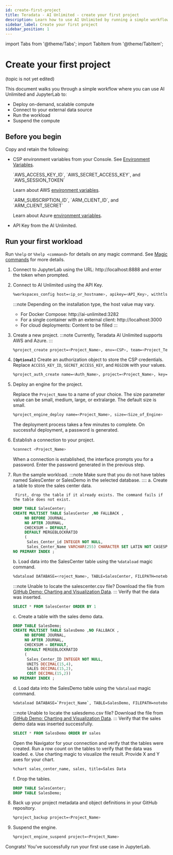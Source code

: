 ```yaml
---
id: create-first-project
title: Teradata - AI Unlimited - create your first project
description: Learn how to use AI Unlimited by running a simple workflow in a Jupyter notebook.
sidebar_label: Create your first project
sidebar_position: 1
---
```

import Tabs from '@theme/Tabs';
import TabItem from '@theme/TabItem';

# Create your first project

(topic is not yet edited)


This document walks you through a simple workflow where you can use AI Unlimited and JupyterLab to:

* Deploy on-demand, scalable compute
* Connect to your external data source
* Run the workload
* Suspend the compute

## Before you begin

Copy and retain the following:

- CSP environment variables from your Console. See [Environment Variables](https://docs.aws.amazon.com/sdkref/latest/guide/environment-variables.html).

  <Tabs>
    <TabItem value="aws" label="AWS" default>
    `AWS_ACCESS_KEY_ID`, `AWS_SECRET_ACCESS_KEY`, and `AWS_SESSION_TOKEN`

  Learn about AWS [environment variables](https://docs.aws.amazon.com/sdkref/latest/guide/environment-variables.html).
  
  </TabItem>
    <TabItem value="azure" label="Azure">
    `ARM_SUBSCRIPTION_ID`, `ARM_CLIENT_ID`, and `ARM_CLIENT_SECRET`

  Learn about Azure [environment variables](https://github.com/paulbouwer/terraform-azure-quickstarts-samples/blob/master/README.md#azure-authentication).
  
  </TabItem>
    </Tabs> 

- API Key from the AI Unlimited.

## Run your first workload

Run `%help` or `%help <command>` for details on any magic command. See [Magic commands](/docs/explore-and-analyze-data/magic-commands.md) for more details.

1. Connect to JupyterLab using the URL: http://localhost:8888 and enter the token when prompted.
2. Connect to AI Unlimited using the API Key.
    ```bash
    %workspaces_config host=<ip_or_hostname>, apikey=<API_Key>, withtls=F
    ```
    :::note
    Depending on the installation type, the host value may vary.
    - For Docker Compose: http://ai-unlimited:3282
    - For a single container with an external client: http://localhost:3000
    - For cloud deployments: Content to be filled
    :::
3. Create a new project.
    :::note
    Currently, Teradata AI Unlimited supports AWS and Azure.
    :::
    ```bash
    %project_create project=<Project_Name>, env=<CSP>, team=<Project_Team>
    ```
4. **`[Optional]`** Create an authorization object to store the CSP credentials.
    Replace `ACCESS_KEY_ID`, `SECRET_ACCESS_KEY`, and `REGION` with your values.
    ```bash
    %project_auth_create name=<Auth_Name>, project=<Project_Name>, key=<ACCESS_KEY_ID>, secret=<SECRET_ACCESS_KEy>, region=<REGION>
    ```
5. Deploy an engine for the project.

    Replace the `Project_Name` to a name of your choice. The size parameter value can be small, medium, large, or extralarge. The default size is small.
    ```bash
    %project_engine_deploy name=<Project_Name>, size=<Size_of_Engine>
    ```
    The deployment process takes a few minutes to complete. On successful deployment, a password is generated.
6. Establish a connection to your project.
    ```bash
    %connect <Project_Name>
    ```
    When a connection is established, the interface prompts you for a password. Enter the password generated in the previous step.

7. Run the sample workload.
    :::note
    Make sure that you do not have tables named SalesCenter or SalesDemo in the selected database.
    ::::
    a. Create a table to store the sales center data.
      
        First, drop the table if it already exists. The command fails if the table does not exist.
    ```sql
    DROP TABLE SalesCenter;
    CREATE MULTISET TABLE SalesCenter ,NO FALLBACK ,
         NO BEFORE JOURNAL,
         NO AFTER JOURNAL,
         CHECKSUM = DEFAULT,
         DEFAULT MERGEBLOCKRATIO
         (
          Sales_Center_id INTEGER NOT NULL,
          Sales_Center_Name VARCHAR(255) CHARACTER SET LATIN NOT CASESPECIFIC)
    NO PRIMARY INDEX ;
    ```
    b. Load data into the SalesCenter table using the `%dataload` magic command.
    ```bash
    %dataload DATABASE=<roject_Name>, TABLE=SalesCenter, FILEPATH=notebooks/sql/data/salescenter.csv
    ```
    :::note
    Unable to locate the salescenter.csv file? Download the file from [GitHub Demo: Charting and Visualization Data](https://github.com/Teradata/jupyter-demos/tree/main/Getting_Started/Charting_and_Visualization/data).
    :::
    Verify that the data was inserted.
    ```sql
    SELECT * FROM SalesCenter ORDER BY 1
    ```
    c. Create a table with the sales demo data.
    ```sql
    DROP TABLE SalesDemo;
    CREATE MULTISET TABLE SalesDemo ,NO FALLBACK ,
         NO BEFORE JOURNAL,
         NO AFTER JOURNAL,
         CHECKSUM = DEFAULT,
         DEFAULT MERGEBLOCKRATIO
         (
          Sales_Center_ID INTEGER NOT NULL,
          UNITS DECIMAL(15,4),
          SALES DECIMAL(15,2),
          COST DECIMAL(15,2))
    NO PRIMARY INDEX ;
    ```
    d. Load data into the SalesDemo table using the `%dataload` magic command.
    ```bash
    %dataload DATABASE=`Project_Name`, TABLE=SalesDemo, FILEPATH=notebooks/sql/data/salesdemo.csv
    ```
    :::note
    Unable to locate the salesdemo.csv file? Download the file from [GitHub Demo: Charting and Visualization Data](https://github.com/Teradata/jupyter-demos/tree/main/Getting_Started/Charting_and_Visualization/data).
    :::
    Verify that the sales demo data was inserted successfully.
    ```sql
    SELECT * FROM SalesDemo ORDER BY sales
    ```
    Open the Navigator for your connection and verify that the tables were created. Run a row count on the tables to verify that the data was loaded.
    e. Use charting magic to visualize the result.
    Provide X and Y axes for your chart.
    ```bash
    %chart sales_center_name, sales, title=Sales Data
    ```
    f.	Drop the tables.
    ```sql
    DROP TABLE SalesCenter;
    DROP TABLE SalesDemo;
    ```
8. Back up your project metadata and object definitions in your GitHub repository.

    ```bash
    %project_backup project=<Project_Name>
    ```
9. Suspend the engine.
    ```bash
    %project_engine_suspend project=<Project_Name>
    ```

Congrats! You've successfully run your first use case in JupyterLab.
